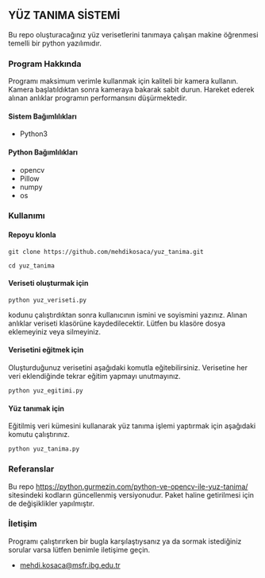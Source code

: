 ## YÜZ TANIMA SİSTEMİ
Bu repo oluşturacağınız yüz verisetlerini tanımaya çalışan makine öğrenmesi temelli bir python yazılımıdır. 

### Program Hakkında
Programı maksimum verimle kullanmak için kaliteli bir kamera kullanın. Kamera başlatıldıktan sonra kameraya bakarak sabit durun. Hareket ederek alınan anlıklar programın performansını düşürmektedir. 

#### Sistem Bağımlılıkları
* Python3
#### Python Bağımlılıkları
* opencv
* Pillow
* numpy
* os

### Kullanımı
#### Repoyu klonla
```
git clone https://github.com/mehdikosaca/yuz_tanima.git
```
```
cd yuz_tanima
```
#### Veriseti oluşturmak için
```
python yuz_veriseti.py
```
kodunu çalıştırdıktan sonra kullanıcının ismini ve soyismini yazınız. Alınan anlıklar veriseti klasörüne kaydedilecektir. Lütfen bu klasöre dosya eklemeyiniz veya silmeyiniz.

#### Verisetini eğitmek için
Oluşturduğunuz verisetini aşağıdaki komutla eğitebilirsiniz. Verisetine her veri eklendiğinde tekrar eğitim yapmayı unutmayınız.
```
python yuz_egitimi.py
```

#### Yüz tanımak için
Eğitilmiş veri kümesini kullanarak yüz tanıma işlemi yaptırmak için aşağıdaki komutu çalıştırınız.
```
python yuz_tanima.py
```

### Referanslar
Bu repo https://python.gurmezin.com/python-ve-opencv-ile-yuz-tanima/ sitesindeki kodların güncellenmiş versiyonudur. Paket haline getirilmesi için de değişiklikler yapılmıştır. 

### İletişim
Programı çalıştırırken bir bugla karşılaştıysanız ya da sormak istediğiniz sorular varsa lütfen benimle iletişime geçin.
* mehdi.kosaca@msfr.ibg.edu.tr 
